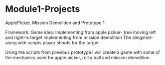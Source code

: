 # Module1-Projects
 ApplePicker, Mission Demolition and Prototype 1

Framework:
Game idea:
Implementing from apple pciker- tree moving left and right-Is target
Implementing from mission demolition  The slingshot- along with scripts
player shoots for the target

Using the scripts from previous prototype I will create a game with
some of the mechanics used for apple picker, roll a ball and mission demolition.

